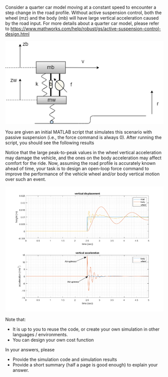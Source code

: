 Consider a quarter car model moving at a constant speed to encounter a step change in the road profile. Without active suspension control, both the wheel (mz) and the body (mb) will have large vertical acceleration caused by the road input. For more details about a quarter car model, please refer to https://www.mathworks.com/help/robust/gs/active-suspension-control-design.html


![qcar](./event_scenario.png)


You are given an initial MATLAB script that simulates this scenario with passive suspension (i.e., the force command is always 0). After running the script, you should see the following results

Notice that the large peak-to-peak values in the wheel vertical acceleration may damage the vehicle, and the ones on the body acceleration may affect comfort for the ride. Now, assuming the road profile is accurately known ahead of time, your task is to design an open-loop force command to improve the performance of the vehicle wheel and/or body vertical motion over such an event. 

![qcar](./demo_sim_results.png)


Note that:
- It is up to you to reuse the code, or create your own simulation in other languages / environments.
- You can design your own cost function


In your answers, please
- Provide the simulation code and simulation results
- Provide a short summary (half a page is good enough) to explain your answer.


